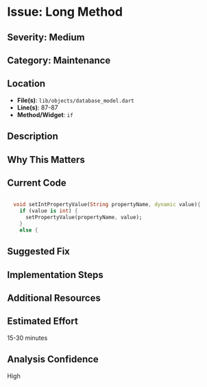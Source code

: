# Issue: Long Method

## Severity: Medium

## Category: Maintenance

## Location
- **File(s)**: `lib/objects/database_model.dart`
- **Line(s)**: 87-87
- **Method/Widget**: `if`

## Description


## Why This Matters


## Current Code
```dart

  void setIntPropertyValue(String propertyName, dynamic value){
    if (value is int) {
      setPropertyValue(propertyName, value);
    }
    else {
```

## Suggested Fix


## Implementation Steps


## Additional Resources


## Estimated Effort
15-30 minutes

## Analysis Confidence
High
